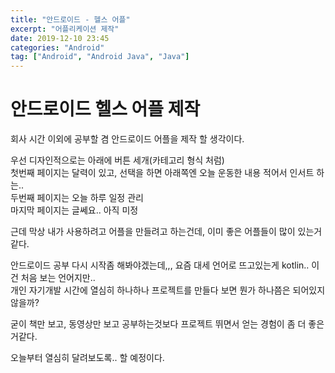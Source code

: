 ```yaml
---
title: "안드로이드 - 헬스 어플"
excerpt: "어플리케이션 제작"
date: 2019-12-10 23:45
categories: "Android"
tag: ["Android", "Android Java", "Java"]
---
```


# 안드로이드 헬스 어플 제작

회사 시간 이외에 공부할 겸 안드로이드 어플을 제작 할 생각이다.

우선 디자인적으로는 아래에 버튼 세개(카테고리 형식 처럼)<br>
첫번째 페이지는 달력이 있고, 선택을 하면 아래쪽엔 오늘 운동한 내용 적어서 인서트 하는..<br>
두번째 페이지는 오늘 하루 일정 관리<br>
마지막 페이지는 글쎄요.. 아직 미정

근데 막상 내가 사용하려고 어플을 만들려고 하는건데, 이미 좋은 어플들이 많이 있는거같다.

안드로이드 공부 다시 시작좀 해봐야겠는데,,, 요즘 대세 언어로 뜨고있는게 kotlin.. 이건 처음 보는 언어지만..<br>
개인 자기개발 시간에 열심히 하나하나 프로젝트를 만들다 보면 뭔가 하나쯤은 되어있지않을까?

굳이 책만 보고, 동영상만 보고 공부하는것보다 프로젝트 뛰면서 얻는 경험이 좀 더 좋은거같다.

오늘부터 열심히 달려보도록.. 할 예정이다.